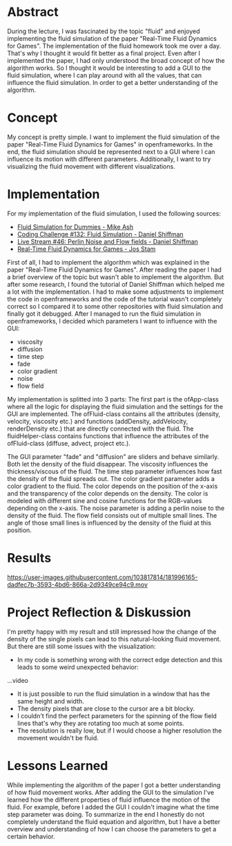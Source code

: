 # Abstract

During the lecture, I was fascinated by the topic "fluid" and enjoyed implementing the fluid simulation of the paper "Real-Time Fluid Dynamics for Games". The implementation of the fluid homework took me over a day. That's why I thought it would fit better as a final project. Even after I implemented the paper, I had only understood the broad concept of how the algorithm works. So I thought it would be interesting to add a GUI to the fluid simulation, where I can play around with all the values, that can influence the fluid simulation. In order to get a better understanding of the algorithm. 

# Concept

My concept is pretty simple. I want to implement the fluid simulation of the paper "Real-Time Fluid Dynamics for Games" in openframeworks. In the end, the fluid simulation should be represented next to a GUI where I can influence its motion with different parameters. Additionally, I want to try visualizing the fluid movement with different visualizations.

# Implementation

For my implementation of the fluid simulation, I used the following sources:
- [Fluid Simulation for Dummies - Mike Ash](https://mikeash.com/pyblog/fluid-simulation-for-dummies.html) 
- [Coding Challenge #132: Fluid Simulation - Daniel Shiffman](https://www.youtube.com/watch?v=alhpH6ECFvQ)
- [Live Stream #46: Perlin Noise and Flow fields - Daniel Shiffman](https://www.youtube.com/watch?v=sor1nwNIP9A)
- [Real-Time Fluid Dynamics for Games - Jos Stam](https://www.dgp.toronto.edu/public_user/stam/reality/Research/pdf/GDC03.pdf)

First of all, I had to implement the algorithm which was explained in the paper "Real-Time Fluid Dynamics for Games". After reading the paper I had a brief overview of the topic but wasn't able to implement the algorithm. But after some research, I found the tutorial of Daniel Shiffman which helped me a lot with the implementation. I had to make some adjustments to implement the code in openframeworks and the code of the tutorial wasn't completely correct so I compared it to some other repositories with fluid simulation and finally got it debugged. After I managed to run the fluid simulation in openframeworks, I decided which parameters I want to influence with the GUI:

- viscosity
- diffusion
- time step
- fade
- color gradient
- noise
- flow field

My implementation is splitted into 3 parts:
The first part is the ofApp-class where all the logic for displaying the fluid simulation and the settings for the GUI are implemented. The ofFluid-class contains all the attributes (density, velocity, viscosity etc.) and functions (addDensity, addVelocity, renderDensity etc.) that are directly connected with the fluid. The fluidHelper-class contains functions that influence the attributes of the ofFluid-class (diffuse, advect, project etc.).

The GUI parameter "fade" and "diffusion" are sliders and behave similarly. Both let the density of the fluid disappear. The viscosity influences the thickness/viscous of the fluid. The time step parameter influences how fast the density of the fluid spreads out. The color gradient parameter adds a color gradient to the fluid. The color depends on the position of the x-axis and the transparency of the color depends on the density. The color is modeled with different sine and cosine functions for the RGB-values depending on the x-axis. The noise parameter is adding a perlin noise to the density of the fluid. The flow field consists out of multiple small lines. The angle of those small lines is influenced by the density of the fluid at this position.

# Results

https://user-images.githubusercontent.com/103817814/181996165-dadfec7b-3593-4bd6-866a-2d9349ce94c9.mov

# Project Reflection & Diskussion

I'm pretty happy with my result and still impressed how the change of the density of the single pixels can lead to this natural-looking fluid movement. But there are still some issues with the visualization: 
- In my code is something wrong with the correct edge detection and this leads to some weird unexpected behavior:

...video
- It is just possible to run the fluid simulation in a window that has the same height and width.
- The density pixels that are close to the cursor are a bit blocky.
- I couldn't find the perfect parameters for the spinning of the flow field lines that's why they are rotating too much at some points.
- The resolution is really low, but if I would choose a higher resolution the movement wouldn't be fluid.

# Lessons Learned

While implementing the algorithm of the paper I got a better understanding of how fluid movement works. After adding the GUI to the simulation I've learned how the different properties of fluid influence the motion of the fluid. For example, before I added the GUI I couldn't imagine what the time step parameter was doing. To summarize in the end I honestly do not completely understand the fluid equation and algorithm, but I have a better overview and understanding of how I can choose the parameters to get a certain behavior.
